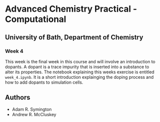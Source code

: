 # Advanced Chemistry Practical - Computational
## University of Bath, Department of Chemistry
### Week 4

This week is the final week in this course and will involve an introduction to dopants. A dopant is a trace impurity that is inserted into a substance to alter its properties. The notebook explaining this weeks exercise is entitled `week_4.ipynb`. It is a short introduction explainging the doping process and how to add dopants to simulation cells. 

## Authors

- Adam R. Symington
- Andrew R. McCluskey
